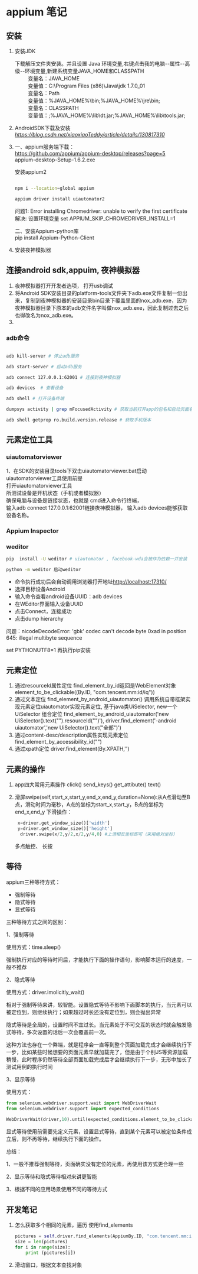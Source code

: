 # appium 笔记


## 安装

1. 安装JDK

    下载解压文件夹安装。并且设置 Java 环境变量,右键点击我的电脑--属性--高级--环境变量,新建系统变量JAVA_HOME和CLASSPATH  
             变量名：JAVA_HOME  
             变量值：C:\Program Files (x86)\Java\jdk 1.7.0_01  
             变量名：Path  
             变量值：%JAVA_HOME%\bin;%JAVA_HOME%\jre\bin;  
             变量名：CLASSPATH  
             变量值：;%JAVA_HOME%\lib\dt.jar;%JAVA_HOME%\lib\tools.jar;

2. AndroidSDK下载及安装 *<https://blog.csdn.net/xiaoxiaoTeddy/article/details/130817310>*

3. 一、appium服务端下载：  
    <https://github.com/appium/appium-desktop/releases?page=5>  
    appium-desktop-Setup-1.6.2.exe  

    安装appium2 

    ```sh

    npm i --location=global appium

    appium driver install uiautomator2

    ```

    问题1:  Error installing Chromedriver: unable to verify the first certificate  
    解决: 设置环境变量 set APPIUM_SKIP_CHROMEDRIVER_INSTALL=1 

    二、安装Appium-python库  
    pip install Appium-Python-Client
4. 安装夜神模拟器

## 连接android sdk,appuim, 夜神模拟器

1. 夜神模拟器打开开发者选项， 打开usb调试
2. 将Android SDK安装目录的platform-tools文件夹下adb.exe文件复制一份出来，复制到夜神模拟器的安装目录bin目录下覆盖里面的nox_adb.exe，因为夜神模拟器目录下原本的adb文件名字叫做nox_adb.exe，因此复制过去之后也得改名为nox_adb.exe。
3. 

### adb命令

```sh

adb kill-server # 停止adb服务

adb start-server # 启动adb服务

adb connect 127.0.0.1:62001 # 连接到夜神模拟器

adb devices  # 查看设备

adb shell # 打开设备终端

dumpsys activity | grep mFocusedActivity # 获取当前打开app的包名和启动页面名称

adb shell getprop ro.build.version.release # 获取手机版本
```

## 元素定位工具

### uiautomatorviewer

1、在SDK的安装目录tools下双击uiautomatorviewer.bat启动  
uiautomatorviewer工具使用前提  
打开uiautomatorviewer工具  
所测试设备是开机状态（手机或者模拟器）  
确保电脑与设备是链接状态，也就是
cmd进入命令行终端，  
输入adb connect 127.0.0.1:62001链接夜神模拟器，
输入adb devices能够获取设备名称。

### Appium Inspector

### weditor

```sh
pip  install -U weditor # uiautomator , facebook-wda会被作为依赖一并安装

python -m weditor 启动weditor
```

- 命令执行成功后会自动调用浏览器打开地址<http://localhost:17310/>
- 选择目标设备Android
- 输入命令查看android设备UUID：adb devices
- 在WEditor界面输入设备UUID
- 点击Connect，连接成功
- 点击dump hierarchy
  
问题：nicodeDecodeError: 'gbk' codec can't decode byte 0xad in position 645: illegal multibyte sequence

set PYTHONUTF8=1 再执行pip安装


## 元素定位

1. 通过resourceId属性定位 find_element_by_id返回是WebElement对象 element_to_be_clickable((By.ID, "com.tencent.mm:id/iq"))
2. 通过文本定位 find_element_by_android_uiautomator() 调用系统自带框架实现元素定位uiautomator实现元素定位, 基于java类UiSelector, new一个UiSelector
   组合定位 find_element_by_android_uiautomator('new UiSelector().text("").resourceId("")'), driver.find_element('-android uiautomator','new UiSelector().text("全部")')
3. 通过content-desc/description属性实现元素定位find_element_by_accessibility_id("")
4. 通过xpath定位 driver.find_element(By.XPATH,'')

## 元素的操作

1. app四大常用元素操作 click() send_keys() get_attibute() text()
2. 滑屏swipe(self,start_x,start_y,end_x,end_y,duration=None):从A点滑动至B点，滑动时间为毫秒，A点的坐标为start_x,start_y，B点的坐标为end_x,end_y
    下滑操作：

    ```python
     x=driver.get_window_size()['width']
     y=driver.get_window_size()['height']
      driver.swipe(x/2,y/2,x/2,y/4,0) #上滑相反坐标即可（采用绝对坐标）
    ```

   多点触控、
   长按 


## 等待

appium三种等待方式：

- 强制等待
- 隐式等待
- 显式等待

三种等待方式之间的区别：

 1、强制等待

使用方式：time.sleep()

强制执行对应的等待时间后，才能执行下面的操作语句，影响脚本运行的速度，一般不推荐

  2、隐式等待

使用方式：driver.imolicitly_wait()

相对于强制等待来讲，较智能。设置隐式等待不影响下面脚本的执行，当元素可以被定位到，则继续执行；如果超过时长还没有定位到，则会抛出异常

隐式等待是全局的，设置时间不宜过长。当元素处于不可交互的状态时就会触发隐式等待，多次设置的话后一次会覆盖前一次。

这种方法也存在一个弊端，就是程序会一直等到整个页面加载完成才会继续执行下一步，比如某些时候想要的页面元素早就加载完了，但是由于个别JS等资源加载稍慢，此时程序仍然等待全部页面加载完成后才会继续执行下一步，无形中加长了测试用例的执行时间

3、显示等待

使用方式：

```python
from selenium.webdriver.support.wait import WebDriverWait
from selenium.webdriver.support import expected_conditions
 
WebDriverWait(driver,10).until(expected_conditions.element_to_be_clickable(element))
```

显式等待使用前需要先定义元素，设置显式等待，直到某个元素可以被定位条件成立后，则不再等待，继续执行下面的操作。

总结：

1、一般不推荐强制等待，页面确实没有定位的元素，再使用该方式更合理一些

2、显示等待和隐式等待相对来讲更智能

3、根据不同的应用场景使用不同的等待方式


## 开发笔记

1. 怎么获取多个相同的元素，遍历
   使用find_elements

    ```python
    pictures = self.driver.find_elements(AppiumBy.ID, "com.tencent.mm:id/iwq")
    size = len(pictures)
    for i in range(size):
        print (pictures[i])
    ```

2. 滑动窗口，根据文本查找对象

    ```python
    
    ```